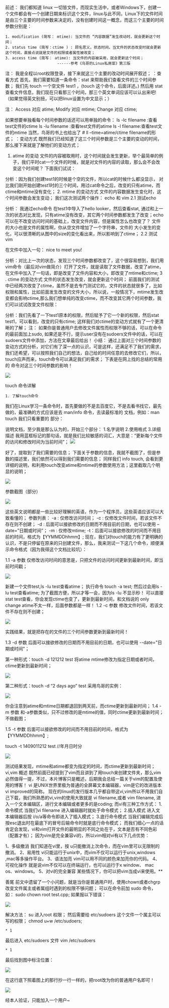 
前述：
我们都知道 linux 一切皆文件，而现实生活中，或者Windows下，创建一个文件都会有一个创建日期来标识这个文件，linux与此不同，Linux下的文件时间是由三个主要的时间参数来决定的，没有创建时间这一概念，而这三个主要的时间参数分别是：

	1. modification (简写： mtime): 当文件的 “内容数据”发生改动时，就会更新这个时间；
	2. status time (简写：ctime ) : 顾名思义，状态时间，当文件的状态改变时就会更新这个时间，直接点说就是文件的权限或者属性被改变；
	3. access time (简写： atime): 当文件的内容被采用，就会更新这个时间；
                           ------参考《鸟哥的Linux私房菜》第三版



注： 我是全程以root权限登录，接下来就这三个主要的改动时间展开叙述；
：查看方式
首先，我们需要知道一条命令：stat 来帮助我们查看文件的三个时间参数；
我们先 touch 一个空文件 test1 ，(touch 这个命令，后面详述。)
然后用 stat 查看文件信息，我们现在只看那三个时间，那三个英文单词应该可以认出来吧!（如果觉得英文别扭，可以把linux设置为中文显示；）

注：
Access   对应  atime;
Modify  对应  mtime;
Change 对应  ctime;

如果想要单独看每个时间参数的话还可以用单独的命令：
ls -lc filename :查看test文件的ctime
ls -lu filename :查看test文件的atime
ls -l filename:查看test文件的mtime
当然，鸟哥的书上也给出了 # ll –time=atime/ctime filename的形式；
：变动方式
既然我们已经知道了这三个时间参数是三个主要的变动的时间，那么接下来就是了解他们的变动方式；
1. atime 的变动
文件的内容被取用时，这个时间就会发生更新，举个最简单的例子，我们平时cat一个文件的时候，就是对文件的内容的读取，那么会不会改变这个时间呢？ 下面我们试试：

分析：因为我们创建test1的时候是个空的文件，所以cat的时候什么都没显示， 对比我们刚开始创建test1时的三个时间，用过cat命令之后，改变的只有atime，而ctime和mtime没有变化；
2. mtime 的变动方式
文件的内容数据发生变化时，这个时间参数会发生变动； 
我们这次测试两个操作： echo 和 vim
2.1 测试echo 

分析： 我通过echo命令 在test1中导入了hello looker，然后查看stat, 
通过和上一次的状态对比发现，只有atime没有改变，其它两个时间参数都发生了改变；echo可以在不改变访问时间的基础上，改变文件内容，但是属性怎么也改变了？
文件的大小也是文件的属性啊，你从空文件增加了一个字符串，文件的 大小发生的变化，可以很清晰的从图中的size的变化看出来，所以影响到了ctime；
2.2 测试vim

在文件中加入一句： nice to meet you!

分析：对比上一次的状态，发现三个时间参数都改变了，这个很容易想到，我们用vim命令（最后对vim做简介）打开了文件，就是读取了文件数据，改变了atime，在文件中加入了一句话，即是改变了文件内容和大小，即改变了mtime和ctime;
3 . ctime 的变动方式
文件的状态发生改变，就会更新这个时间；
前面我们的测试中已经两次改变了ctime，虽然不是去专门测试它的，文件的状态就很多了，比如权限和属性，比如前面发生改变的文件大小，所以说，一般情况下，mtime发生改变都会影响ctime,那么我们想单纯的改变ctime，而不改变其它两个时间参数，我们可以试试改变文件权限：

分析：我们先看了一下test1原本的权限，然后赋予了它一个新的权限，然后stat test1，可以看到，改变的只有ctime; 这样我们对ctime的变动方式就有了一个更清晰的了解；
注： 如果你是普通用户去修改文件属性而权限不够的话，可以在命令的最前面加上sudo, 如果还是不行，提示user没有在sudoers文件中的话，可以在sudoers文件中添加，方法在文章最后给出！
小结：
通过上面对三个时间参数的变动方式的分析，对它们有了深一点的认识，可是这样，还满足不了我们的需求，我们还希望，可以按照我们自己的想法，自己给的时间任意的去修改它们，所以，touch应声而来，touch命令可以满足我们的需求；
下表是在网上找的总结的常用的 命令对这三个时间参数的影响！

![](https://github.com/BITLQ/Linux/blob/master/Linux%E6%80%BB%E7%BB%93/Linux_time/Image%20%5B4%5D.png)

touch 命令详解

	1. 了解touch命令

我们在Linux学习一条命令时，首先要做的不是去百度它，不是去看书找它，最先做的，最准确的方式应该是去 man/info 命令，去读最标准的 文档，例如：man touch
我们只看重要的 部分： 

说明文档，至少我是那么认为的，开始三个部分： 
1.名字说明 
2.使用格式 
3.详细描述
我用蓝框标记的那句话，就是我们比较敏感的词汇，大意是：“更新每个文件的访问和修改时间为当前时间”；
![](https://github.com/BITLQ/Linux/blob/master/Linux%E6%80%BB%E7%BB%93/Linux_time/Image.png)

好了，提取到了我们需要的信息； 
下面关于参数的信息，我就不截图了，但是参数的描述里，我们依然可以得到我们需要的信息；
同样我们 info touch, 会看到更详细的说明，和利用touch改变atime和mtime的参数使用方法；这里截取几个明显的说明； 

![](https://github.com/BITLQ/Linux/blob/master/Linux%E6%80%BB%E7%BB%93/Linux_time/Image%20%5B2%5D.png)

参数截图（部分） 

![](https://github.com/BITLQ/Linux/blob/master/Linux%E6%80%BB%E7%BB%93/Linux_time/Image%20%5B3%5D.png)

这些英文说明都是一些比较好理解的英语，作为一个程序员，这些英语应该可以大致看懂的；
参数列表：
-a : 仅修改访问时间； 
-c : 仅修改文件时间，若该文件不存在则不创建； 
-d : 后面可以接欲修改的日期而不用目前的日期，也可以使用 –date=”日期或时间”； 
-m : 仅修改mtime; 
-t：后面可以接欲修改的时间而不用目前的时间，格式为【YYMMDDhhmm】;
现在，我们对touch的能力有了更明确的认识，不是只停留在原来的只创建文件，那么，我来测试一下这几个命令，顺便演示命令格式（因为我得这个文档比较坑）：

1.1 -a 参数
仅修改访问时间的意思是，只把文件的访问时间更新到最新时间，即当前时间戳；

![](https://github.com/BITLQ/Linux/blob/master/Linux%E6%80%BB%E7%BB%93/Linux_time/Image%20%5B8%5D.png)

新建一个文件test,ls -lu test查看atime； 
执行命令 touch -a test; 
然后过会用ls -lu test查看atime; 
为了截图方便，所以才等一会，因为ls -lu 不显示秒！ 
可以直接stat test查看，你会发现ctime也变了，更新到最新时间，和文档说的 only change atime不太一样，后面参数都是一样！
1.2 -c 参数
修改文件时间，若该文件不存在则不创建；

![](https://github.com/BITLQ/Linux/blob/master/Linux%E6%80%BB%E7%BB%93/Linux_time/Image%20%5B9%5D.png)

实践结果，就是把存在的文件的三个时间参数更新到最新时间！ 

1.3 -d 参数
后面可以接欲修改的日期而不用目前的日期，也可以使用 --date="日期或时间"；

第一种形式：touch -d 121212 test
将atime mtime修改为指定日期或者时间，ctime更新到最新时间； 

![](https://github.com/BITLQ/Linux/blob/master/Linux%E6%80%BB%E7%BB%93/Linux_time/Image%20%5B10%5D.png)

第二种形式：touch -d “2 days ago” test
采用鸟哥的实例： 

![](https://github.com/BITLQ/Linux/blob/master/Linux%E6%80%BB%E7%BB%93/Linux_time/Image%20%5B11%5D.png)

你会注意到atime和mtime日期都退回到两天前，而ctime更新到最新时间；
1.4 -m 参数
和-a参数类似，只不过修改的是mtime的值，同时ctime更新到最新时间；不做截图；

1.5 -t 参数
后面可以接欲修改的时间而不用目前的时间，格式为【YYMMDDhhmm】;

touch -t 1409011212 test //年月日时分

![](https://github.com/BITLQ/Linux/blob/master/Linux%E6%80%BB%E7%BB%93/Linux_time/Image%20%5B12%5D.png)

测试结果发现，mtime和atime都变为指定的时间，而ctime更新到最新时间；
vi,vim 概述
既然前面已经提到了vim而且讲到了用touch来创建文件夹，那么vim必然值得一提，不过，本片博客只是概述，后期我会总结一篇关于vim的配置及使用的博客！
vi 是UNIX世界里极为普通的全屏幕文本编辑器，vim是它的改进版本 vi improved的简称。
现在的linux的发行版本几乎都自带这vi,vim所以不用我们自己下载，我们所熟悉的vi,vim的使用大致就是 vi filename,或者 vim filename, 进入一个文本编辑区，进行文本编辑或者更多的是coding;
而vi有三种工作方式： 
1.命令模式 
当我们vi filename 进入编辑器时就处于命令模式；
2.插入模式 
进入文本编辑器后按 i/o/a等命令即进入了插入模式；
3.底行命令模式 
当我们编辑完成后按esc退出时在最底下的冒号后输命令时就是底行命令模式；
而我们细心一点的话肯定会发现，vi和vim打开文件的最明显的不同之处在于，文本是否有不同色彩（配置才有）；
因为vim是完全兼容vi的，所以vim相对vi有以下几点优势：

1、多级撤消 
我们知道在vi里，按 u只能撤消上次命令，而在vim里可以无限制的撤消。 
2、易用性 
vi只能运行于unix中，而vim不仅可以运行于unix,windows ,mac等多操作平台。 
3、语法加亮 
vim可以用不同的颜色来加亮你的代码。 
4、可视化操作 
就是说vim不仅可以在终端运行，也可以运行于x window、 mac os、windows。 
5、对vi的完全兼容 
某些情况下，你可以把vim当成vi来使用。**

善尾
前文中遗留了一个小问题，就是当你是普通用户时，使用chown或者chgrp改变文件属主或者属组时遇到的权限不够问题；
可以在命令前加 sudo 命令，如：
sudo chown root test.cpp;
如果报以下错误： 

![](https://github.com/BITLQ/Linux/blob/master/Linux%E6%80%BB%E7%BB%93/Linux_time/Image%20%5B5%5D.png)

解决方法： 
su 进入root 权限；
然后需要给 etc/sudoers 这个文件一个属主可以写的权限；
chmod u+w /etc/sudoers;

	* 1

最后进入 etc/sudoers 文件
vim /etc/sudoers

	* 1

最后找到图中标注位置： 

![](https://github.com/BITLQ/Linux/blob/master/Linux%E6%80%BB%E7%BB%93/Linux_time/Image%20%5B6%5D.png)

在这行底下照着图上的那行抄一行一样的，把root改为你的普通用户名即可！ 

![](https://github.com/BITLQ/Linux/blob/master/Linux%E6%80%BB%E7%BB%93/Linux_time/Image%20%5B7%5D.png)

经本人验证，只能加入一个用户~
